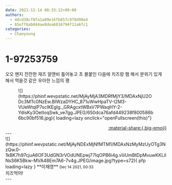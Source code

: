 ```yaml
---
date: 2021-12-14 00:33:12+09:00
authors:
  - 4dcd38cf8fa1a09e16fb857c9f8d90e4
  - 65eff6ab044ae8dea6816794f11a6fc1
categories:
  - Chaeyoung
---
```


# 1-97253759

<div class="post-container" markdown="1">
<div class="content-container md-sidebar__scrollwrap" markdown="1">

오오 왠지 잔잔한 재즈 알앤비 틀어놓고 초 불붙인 다음에 치즈랑 햄 해서 분위기 있게 해서 먹을것 같은 우아한 느낌의 꽹
<figure markdown="1">
![](https://phinf.wevpstatic.net/MjAyMjA3MDRfMjY3/MDAxNjU2ODc3MTc0NzEw.BIWzaDYHC_871uWwHpaTV-I2M3-VUeWtqlP7scIKEgIg._GRAgcxtWBsV7PWaqHY-2-YdisKy3OetIoqSwk_ve7gg.JPEG/650dca76afd449238f800586b6bc90bf516.jpg){ loading=lazy onclick="openFullscreen(this)"}
</figure>


</div>
</div>

<div style="text-align: right;" markdown="1">
<a href="https://weverse.io/fromis9/fanpost/1-97253759" style="text-align: right;">:material-share:{.big-emoji}</a>
</div>
---

<div class="comments-container md-sidebar__scrollwrap" markdown="1">
<div class="comment" markdown="1">
<div class='id-container' markdown="1">
![](https://phinf.wevpstatic.net/MjAyNDExMjNfMTM1/MDAxNzMyMzUyOTg3NzQw.0-1kBK7h97cjuA6OF3UdGN3rVOdUNEpwj77IqOPB6i4g.vliiUmBtDpMvuwKKLiINsS6K5Bkw-MVA48Em7A6-7v4g.JPEG/image.jpg?type=s72){ pfp loading=lazy }
**<span class="artist">이채영</span>** <small>Dec 14 2021, 00:33</small><br>
</div>
<div class='comment-body' markdown="1">
치즈먹어!
</div>
</div>
</div>
---
